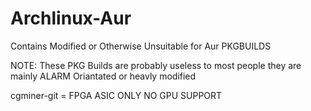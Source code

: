 Archlinux-Aur
=============

Contains Modified or Otherwise Unsuitable for Aur PKGBUILDS

NOTE: These PKG Builds are probably useless to most people they are mainly ALARM Oriantated or heavly modified

cgminer-git = FPGA ASIC ONLY NO GPU SUPPORT
